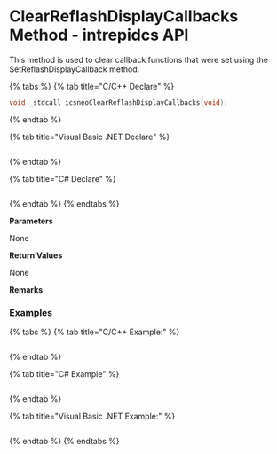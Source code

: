 # ClearReflashDisplayCallbacks Method - intrepidcs API

This method is used to clear callback functions that were set using the SetReflashDisplayCallback method.

{% tabs %}
{% tab title="C/C++ Declare" %}
```cpp
void _stdcall icsneoClearReflashDisplayCallbacks(void);
```
{% endtab %}

{% tab title="Visual Basic .NET Declare" %}
```vbnet
```
{% endtab %}

{% tab title="C# Declare" %}
```csharp
```
{% endtab %}
{% endtabs %}

**Parameters**

None

**Return Values**

None

**Remarks**

### Examples

{% tabs %}
{% tab title="C/C++ Example:" %}
```cpp
```
{% endtab %}

{% tab title="C# Example" %}
```csharp
```
{% endtab %}

{% tab title="Visual Basic .NET Example:" %}
```vbnet
```
{% endtab %}
{% endtabs %}
